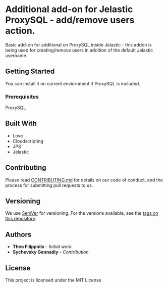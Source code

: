 # Additional add-on for Jelastic ProxySQL - add/remove users action.

Basic add-on for additional on ProxySQL inside Jelastic - this addon is being used for creating/remove users in addition of the default Jelastic username.

## Getting Started

You can install it on current enviornment if ProxySQL is included.

### Prerequisites

ProxySQL

## Built With

* Love
* Cloudscripting
* JPS
* Jelastic

## Contributing

Please read [CONTRIBUTING.md](https://gist.github.com/PurpleBooth/b24679402957c63ec426) for details on our code of conduct, and the process for submitting pull requests to us.

## Versioning

We use [SemVer](http://semver.org/) for versioning. For the versions available, see the [tags on this repository](https://github.com/your/project/tags). 

## Authors

* **Theo Filippidis** - *Initial work*
* **Sychevsky Gennadiy** - *Contribution* 

## License

This project is licensed under the MIT License

